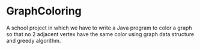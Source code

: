 # GraphColoring

A school project in which we have to write a Java program to color a graph so that no 2 adjacent vertex have the same color using graph data structure and greedy algorithm. 
